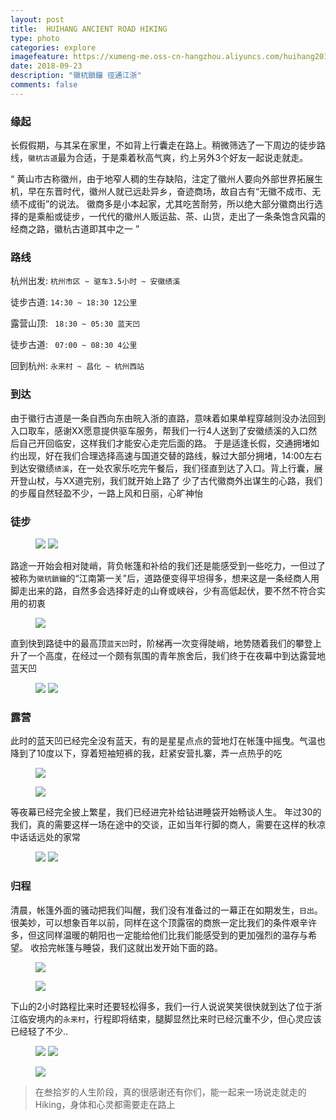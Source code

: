 ```yaml
---
layout: post
title:  HUIHANG ANCIENT ROAD HIKING
type: photo
categories: explore
imagefeature: https://xumeng-me.oss-cn-hangzhou.aliyuncs.com/huihang2018/IMG_0822.jpg?x-oss-process=image/resize,p_50
date: 2018-09-23
description: "徽杭鎖鑰 徑通江浙"
comments: false
---
```


### 缘起

长假假期，与其呆在家里，不如背上行囊走在路上。稍微筛选了一下周边的徒步路线，```徽杭古道```最为合适，于是乘着秋高气爽，约上另外3个好友一起说走就走。

“ 黄山市古称徽州，由于地窄人稠的生存缺陷，注定了徽州人要向外部世界拓展生机，早在东晋时代，徽州人就已远赴异乡，奋迹商场，故自古有“无徽不成市、无绩不成街”的说法。
徽商多是小本起家，尤其吃苦耐劳，所以绝大部分徽商出行选择的是乘船或徒步，一代代的徽州人贩运盐、茶、山货，走出了一条条饱含风霜的经商之路，徽杭古道即其中之一 ”


### 路线

杭州出发:  ```杭州市区 ~ 驱车3.5小时 ~ 安徽绩溪```

徒步古道: ```14:30 ~ 18:30 12公里```

露营山顶: ``` 18:30 ~ 05:30 蓝天凹```

徒步古道: ``` 07:00 ~ 08:30 4公里```

回到杭州:  ```永来村 ~ 昌化 ~ 杭州西站```


### 到达

由于徽行古道是一条自西向东由皖入浙的直路，意味着如果单程穿越则没办法回到入口取车，感谢XX愿意提供驱车服务，帮我们一行4人送到了安徽绩溪的入口然后自己开回临安，这样我们才能安心走完后面的路。
于是适逢长假，交通拥堵如约出现，好在我们合理选择高速与国道交替的路线，躲过大部分拥堵，14:00左右到达安徽绩```绩溪```，在一处农家乐吃完午餐后，我们径直到达了入口。背上行囊，展开登山杖，与XX道完别，我们就开始上路了
少了古代徽商外出谋生的心路，我们的步履自然轻盈不少，一路上风和日丽，心旷神怡

### 徒步

<figure class="half">
	<a href="https://xumeng-me.oss-cn-hangzhou.aliyuncs.com/huihang2018/IMG_0991.JPG"><img src="https://xumeng-me.oss-cn-hangzhou.aliyuncs.com/huihang2018/IMG_0991.JPG"></a>
	<a href="https://xumeng-me.oss-cn-hangzhou.aliyuncs.com/huihang2018/IMG_0971.JPG"><img src="https://xumeng-me.oss-cn-hangzhou.aliyuncs.com/huihang2018/IMG_0971.JPG"></a>
</figure>

路途一开始会相对陡峭，背负帐篷和补给的我们还是能感受到一些吃力，一但过了被称为```徽杭鎖鑰```的“江南第一关”后，道路便变得平坦得多，想来这是一条经商人用脚走出来的路，自然多会选择好走的山脊或峡谷，少有高低起伏，要不然不符合实用的初衷

<figure>
	<a href="https://xumeng-me.oss-cn-hangzhou.aliyuncs.com/huihang2018/IMG_0833.jpg"><img src="https://xumeng-me.oss-cn-hangzhou.aliyuncs.com/huihang2018/IMG_0833.jpg"></a>
</figure>


直到快到路徒中的最高顶```蓝天凹```时，阶梯再一次变得陡峭，地势随着我们的攀登上升了一个高度，在经过一个颇有氛围的青年旅舍后，我们终于在夜幕中到达露营地蓝天凹


<figure class="half">
	<a href="https://xumeng-me.oss-cn-hangzhou.aliyuncs.com/huihang2018/IMG_0871.jpg"><img src="https://xumeng-me.oss-cn-hangzhou.aliyuncs.com/huihang2018/IMG_0871.jpg"></a>
	<a href="https://xumeng-me.oss-cn-hangzhou.aliyuncs.com/huihang2018/IMG_0872.jpg"><img src="https://xumeng-me.oss-cn-hangzhou.aliyuncs.com/huihang2018/IMG_0872.jpg"></a>
</figure>

### 露营

此时的蓝天凹已经完全没有蓝天，有的是星星点点的营地灯在帐篷中摇曳。气温也降到了10度以下，穿着短袖短裤的我，赶紧安营扎寨，弄一点热乎的吃

<figure>
	<a href="https://xumeng-me.oss-cn-hangzhou.aliyuncs.com/huihang2018/IMG_0989.JPG"><img src="https://xumeng-me.oss-cn-hangzhou.aliyuncs.com/huihang2018/IMG_0989.JPG"></a>
</figure>

<figure>
	<a href="https://xumeng-me.oss-cn-hangzhou.aliyuncs.com/huihang2018/IMG_0851.jpg"><img src="https://xumeng-me.oss-cn-hangzhou.aliyuncs.com/huihang2018/IMG_0851.jpg"></a>
</figure>

等夜幕已经完全披上繁星，我们已经进完补给钻进睡袋开始畅谈人生。
年过30的我们，真的需要这样一场在途中的交谈，正如当年行脚的商人，需要在这样的秋凉中话话远处的家常

<figure class="half">
	<a href="https://xumeng-me.oss-cn-hangzhou.aliyuncs.com/huihang2018/IMG_0873.jpg"><img src="https://xumeng-me.oss-cn-hangzhou.aliyuncs.com/huihang2018/IMG_0873.jpg"></a>
	<a href="https://xumeng-me.oss-cn-hangzhou.aliyuncs.com/huihang2018/IMG_0878.jpg"><img src="https://xumeng-me.oss-cn-hangzhou.aliyuncs.com/huihang2018/IMG_0878.jpg"></a>
</figure>


### 归程


清晨，帐篷外面的骚动把我们叫醒，我们没有准备过的一幕正在如期发生，```日出```。
很美妙，可以想象百年以前，同样在这个顶露宿的商旅一定比我们的条件艰辛许多，但这同样温暖的朝阳也一定能给他们比我们能感受到的更加强烈的温存与希望。
收拾完帐篷与睡袋，我们这就出发开始下面的路。

<figure>
	<a href="https://xumeng-me.oss-cn-hangzhou.aliyuncs.com/huihang2018/IMG_0930.jpg"><img src="https://xumeng-me.oss-cn-hangzhou.aliyuncs.com/huihang2018/IMG_0930.jpg"></a>
</figure>
<figure>
	<a href="https://xumeng-me.oss-cn-hangzhou.aliyuncs.com/huihang2018/IMG_0969.JPG"><img src="https://xumeng-me.oss-cn-hangzhou.aliyuncs.com/huihang2018/IMG_0969.JPG"></a>
</figure>

下山的2小时路程比来时还要轻松得多，我们一行人说说笑笑很快就到达了位于浙江临安境内的```永来村```，行程即将结束，腿脚显然比来时已经沉重不少，但心灵应该已经轻了不少..

<figure class="half">
	<a href="https://xumeng-me.oss-cn-hangzhou.aliyuncs.com/huihang2018/IMG_0956.jpg"><img src="https://xumeng-me.oss-cn-hangzhou.aliyuncs.com/huihang2018/IMG_0956.jpg"></a>
	<a href="https://xumeng-me.oss-cn-hangzhou.aliyuncs.com/huihang2018/IMG_0957.jpg"><img src="https://xumeng-me.oss-cn-hangzhou.aliyuncs.com/huihang2018/IMG_0957.jpg"></a>
</figure>

<figure>
	<a href="https://xumeng-me.oss-cn-hangzhou.aliyuncs.com/huihang2018/IMG_0986.JPG"><img src="https://xumeng-me.oss-cn-hangzhou.aliyuncs.com/huihang2018/IMG_0986.JPG"></a>
</figure>

> 在叁拾岁的人生阶段，真的很感谢还有你们，能一起来一场说走就走的Hiking，身体和心灵都需要走在路上
